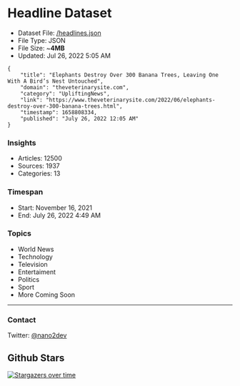 # Headline Dataset

- Dataset File: [/headlines.json](https://raw.githubusercontent.com/fwd/news/master/headlines.json) 
- File Type: JSON
- File Size: ~**4MB**
- Updated: Jul 26, 2022 5:05 AM

```
{
    "title": "Elephants Destroy Over 300 Banana Trees, Leaving One With A Bird’s Nest Untouched",
    "domain": "theveterinarysite.com",
    "category": "UpliftingNews",
    "link": "https://www.theveterinarysite.com/2022/06/elephants-destroy-over-300-banana-trees.html",
    "timestamp": 1658808334,
    "published": "July 26, 2022 12:05 AM"
}
```

### Insights

- Articles: 12500
- Sources: 1937
- Categories: 13

### Timespan

- Start: November 16, 2021
- End: July 26, 2022 4:49 AM

### Topics

- World News
- Technology
- Television
- Entertaiment
- Politics
- Sport
- More Coming Soon

---

### Contact 

Twitter: [@nano2dev](https://twitter.com/nano2dev)

## Github Stars

[![Stargazers over time](https://starchart.cc/fwd/news.svg)](https://starchart.cc/fwd/news)
	